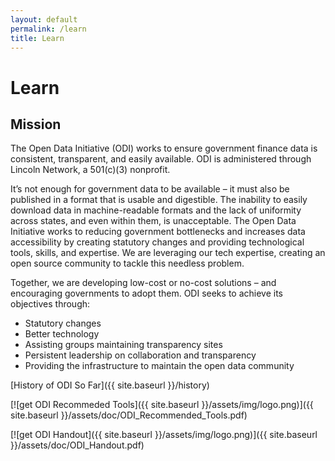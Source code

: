 ```yaml
---
layout: default
permalink: /learn
title: Learn
---
```


# Learn

## Mission
The Open Data Initiative (ODI) works to ensure government finance data is consistent, transparent, and easily available.
ODI is administered through Lincoln Network, a 501(c)(3) nonprofit.

It’s not enough for government data to be available – it must also be published in a format that is usable and digestible. 
The inability to easily download data in machine-readable formats and the lack of uniformity across states, and even within 
them, is unacceptable. The Open Data Initiative works to reducing government bottlenecks and increases data accessibility by 
creating statutory changes and providing technological tools, skills, and expertise. We are leveraging our tech expertise, 
creating an open source community to tackle this needless problem.

Together, we are developing low-cost or no-cost solutions – and encouraging governments to adopt them.
ODI seeks to achieve its objectives through:

* Statutory changes
* Better technology
* Assisting groups maintaining transparency sites
* Persistent leadership on collaboration and transparency
* Providing the infrastructure to maintain the open data community

[History of ODI So Far]({{ site.baseurl }}/history)


[![get ODI Recommeded Tools]({{ site.baseurl }}/assets/img/logo.png)]({{ site.baseurl }}/assets/doc/ODI_Recommended_Tools.pdf)

[![get ODI Handout]({{ site.baseurl }}/assets/img/logo.png)]({{ site.baseurl }}/assets/doc/ODI_Handout.pdf)

